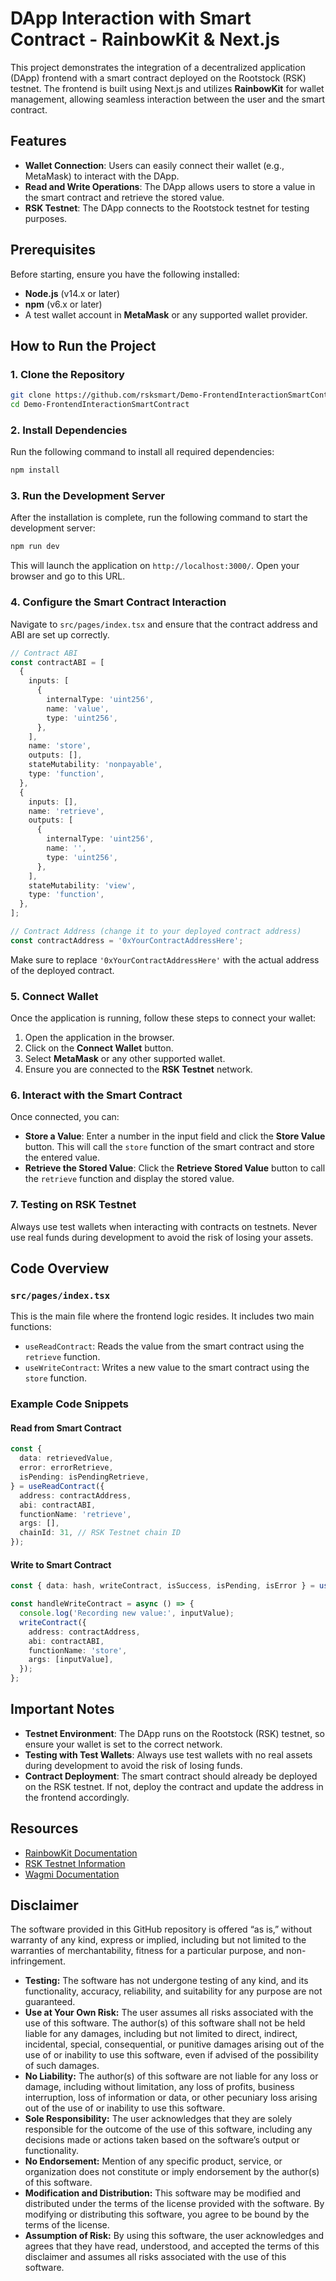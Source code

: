 
# DApp Interaction with Smart Contract - RainbowKit & Next.js

This project demonstrates the integration of a decentralized application (DApp) frontend with a smart contract deployed on the Rootstock (RSK) testnet. The frontend is built using Next.js and utilizes **RainbowKit** for wallet management, allowing seamless interaction between the user and the smart contract.

## Features

- **Wallet Connection**: Users can easily connect their wallet (e.g., MetaMask) to interact with the DApp.
- **Read and Write Operations**: The DApp allows users to store a value in the smart contract and retrieve the stored value.
- **RSK Testnet**: The DApp connects to the Rootstock testnet for testing purposes.

## Prerequisites

Before starting, ensure you have the following installed:

- **Node.js** (v14.x or later)
- **npm** (v6.x or later)
- A test wallet account in **MetaMask** or any supported wallet provider.

## How to Run the Project

### 1. Clone the Repository

```bash
git clone https://github.com/rsksmart/Demo-FrontendInteractionSmartContract.git
cd Demo-FrontendInteractionSmartContract
```

### 2. Install Dependencies

Run the following command to install all required dependencies:

```bash
npm install
```

### 3. Run the Development Server

After the installation is complete, run the following command to start the development server:

```bash
npm run dev
```

This will launch the application on `http://localhost:3000/`. Open your browser and go to this URL.

### 4. Configure the Smart Contract Interaction

Navigate to `src/pages/index.tsx` and ensure that the contract address and ABI are set up correctly.

```ts
// Contract ABI
const contractABI = [
  {
    inputs: [
      {
        internalType: 'uint256',
        name: 'value',
        type: 'uint256',
      },
    ],
    name: 'store',
    outputs: [],
    stateMutability: 'nonpayable',
    type: 'function',
  },
  {
    inputs: [],
    name: 'retrieve',
    outputs: [
      {
        internalType: 'uint256',
        name: '',
        type: 'uint256',
      },
    ],
    stateMutability: 'view',
    type: 'function',
  },
];

// Contract Address (change it to your deployed contract address)
const contractAddress = '0xYourContractAddressHere';
```

Make sure to replace `'0xYourContractAddressHere'` with the actual address of the deployed contract.

### 5. Connect Wallet

Once the application is running, follow these steps to connect your wallet:

1. Open the application in the browser.
2. Click on the **Connect Wallet** button.
3. Select **MetaMask** or any other supported wallet.
4. Ensure you are connected to the **RSK Testnet** network.

### 6. Interact with the Smart Contract

Once connected, you can:

- **Store a Value**: Enter a number in the input field and click the **Store Value** button. This will call the `store` function of the smart contract and store the entered value.
- **Retrieve the Stored Value**: Click the **Retrieve Stored Value** button to call the `retrieve` function and display the stored value.

### 7. Testing on RSK Testnet

Always use test wallets when interacting with contracts on testnets. Never use real funds during development to avoid the risk of losing your assets.

## Code Overview

### `src/pages/index.tsx`

This is the main file where the frontend logic resides. It includes two main functions:

- `useReadContract`: Reads the value from the smart contract using the `retrieve` function.
- `useWriteContract`: Writes a new value to the smart contract using the `store` function.

### Example Code Snippets

#### Read from Smart Contract

```ts
const {
  data: retrievedValue,
  error: errorRetrieve,
  isPending: isPendingRetrieve,
} = useReadContract({
  address: contractAddress,
  abi: contractABI,
  functionName: 'retrieve',
  args: [],
  chainId: 31, // RSK Testnet chain ID
});
```

#### Write to Smart Contract

```ts
const { data: hash, writeContract, isSuccess, isPending, isError } = useWriteContract();

const handleWriteContract = async () => {
  console.log('Recording new value:', inputValue);
  writeContract({
    address: contractAddress,
    abi: contractABI,
    functionName: 'store',
    args: [inputValue],
  });
};
```

## Important Notes

- **Testnet Environment**: The DApp runs on the Rootstock (RSK) testnet, so ensure your wallet is set to the correct network.
- **Testing with Test Wallets**: Always use test wallets with no real assets during development to avoid the risk of losing funds.
- **Contract Deployment**: The smart contract should already be deployed on the RSK testnet. If not, deploy the contract and update the address in the frontend accordingly.

## Resources

- [RainbowKit Documentation](https://www.rainbowkit.com/docs)
- [RSK Testnet Information](https://developers.rsk.co/rsk/running-testnet/)
- [Wagmi Documentation](https://wagmi.sh/docs)


## Disclaimer
The software provided in this GitHub repository is offered “as is,” without warranty of any kind, express or implied, including but not limited to the warranties of merchantability, fitness for a particular purpose, and non-infringement.
- **Testing:** The software has not undergone testing of any kind, and its functionality, accuracy, reliability, and suitability for any purpose are not guaranteed.
- **Use at Your Own Risk:** The user assumes all risks associated with the use of this software. The author(s) of this software shall not be held liable for any damages, including but not limited to direct, indirect, incidental, special, consequential, or punitive damages arising out of the use of or inability to use this software, even if advised of the possibility of such damages.
- **No Liability:** The author(s) of this software are not liable for any loss or damage, including without limitation, any loss of profits, business interruption, loss of information or data, or other pecuniary loss arising out of the use of or inability to use this software.
- **Sole Responsibility:** The user acknowledges that they are solely responsible for the outcome of the use of this software, including any decisions made or actions taken based on the software’s output or functionality.
- **No Endorsement:** Mention of any specific product, service, or organization does not constitute or imply endorsement by the author(s) of this software.
- **Modification and Distribution:** This software may be modified and distributed under the terms of the license provided with the software. By modifying or distributing this software, you agree to be bound by the terms of the license.
- **Assumption of Risk:** By using this software, the user acknowledges and agrees that they have read, understood, and accepted the terms of this disclaimer and assumes all risks associated with the use of this software.